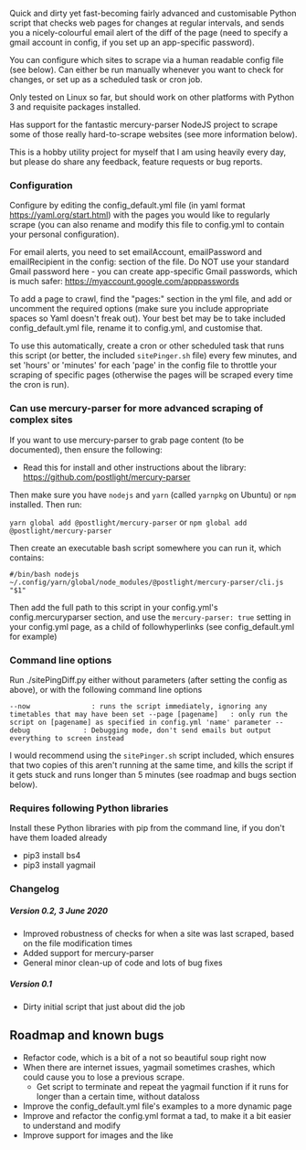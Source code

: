 Quick and dirty yet fast-becoming fairly advanced and customisable Python script that checks web pages for changes at regular intervals, and sends you a nicely-colourful email alert of the diff of the page (need to specify a gmail account in config, if you set up an app-specific password).

You can configure which sites to scrape via a human readable config file (see below). Can either be run manually whenever you want to check for changes, or set up as a scheduled task or cron job. 

Only tested on Linux so far, but should work on other platforms with Python 3 and requisite packages installed.

Has support for the fantastic mercury-parser NodeJS project to scrape some of those really hard-to-scrape websites (see more information below).

This is a hobby utility project for myself that I am using  heavily every day, but please do share any feedback, feature requests or bug reports.

### Configuration

Configure by editing the config_default.yml file (in yaml format https://yaml.org/start.html) with the pages you would like to regularly scrape (you can also rename and modify this file to config.yml to contain your personal configuration).

For email alerts, you need to set emailAccount, emailPassword and emailRecipient in the config: section of the file. Do NOT use your standard Gmail password here - you can create app-specific Gmail passwords, which is much safer: https://myaccount.google.com/apppasswords

To add a page to crawl, find the "pages:" section in the yml file, and add or uncomment the required options (make sure you include appropriate spaces so Yaml doesn't freak out). Your best bet may be to take included config_default.yml file, rename it to config.yml, and customise that.

To use this automatically, create a cron or other scheduled task that runs this script (or better, the included `sitePinger.sh` file) every few minutes, and set 'hours' or 'minutes' for each 'page' in the config file to throttle your scraping of specific pages (otherwise the pages will be scraped every time the cron is run).

### Can use mercury-parser for more advanced scraping of complex sites

If you want to use mercury-parser to grab page content (to be documented), then ensure the following:

- Read this for install and other instructions about the library: https://github.com/postlight/mercury-parser

Then make sure you have `nodejs` and `yarn` (called `yarnpkg` on Ubuntu) or `npm` installed. Then run:

`yarn global add @postlight/mercury-parser`
or
`npm global add @postlight/mercury-parser`

Then create an executable bash script somewhere you can run it, which contains: 

`
#/bin/bash
nodejs ~/.config/yarn/global/node_modules/@postlight/mercury-parser/cli.js "$1"
`

Then add the full path to this script in your config.yml's config.mercuryparser section, and use the `mercury-parser: true` setting in your config.yml page, as a child of followhyperlinks (see config_default.yml for example) 

### Command line options

Run ./sitePingDiff.py either without parameters (after setting the config as above), or with the following command line options

`
--now				: runs the script immediately, ignoring any timetables that may have been set
--page [pagename] 	: only run the script on [pagename] as specified in config.yml 'name' parameter
--debug             : Debugging mode, don't send emails but output everything to screen instead
`

I would recommend using the `sitePinger.sh` script included, which ensures that two copies of this aren't running at the same time, and kills the script if it gets stuck and runs longer than 5 minutes (see roadmap and bugs section below).

### Requires following Python libraries

Install these Python libraries with pip from the command line, if you don't have them loaded already

- pip3 install bs4
- pip3 install yagmail

### Changelog

##### Version 0.2, 3 June 2020

- Improved robustness of checks for when a site was last scraped, based on the file modification times
- Added support for mercury-parser
- General minor clean-up of code and lots of bug fixes

##### Version 0.1
- Dirty initial script that just about did the job


## Roadmap and known bugs

- Refactor code, which is a bit of a not so beautiful soup right now
- When there are internet issues, yagmail sometimes crashes, which could cause you to lose a previous scrape.
	- Get script to terminate and repeat the yagmail function if it runs for longer than a certain time, without dataloss
- Improve the config_default.yml file's examples to a more dynamic page
- Improve and refactor the config.yml format a tad, to make it a bit easier to understand and modify 
- Improve support for images and the like